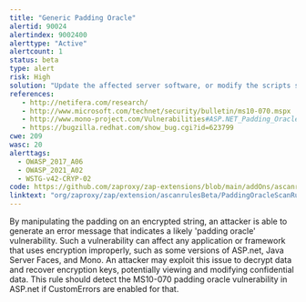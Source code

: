 ```yaml
---
title: "Generic Padding Oracle"
alertid: 90024
alertindex: 9002400
alerttype: "Active"
alertcount: 1
status: beta
type: alert
risk: High
solution: "Update the affected server software, or modify the scripts so that they properly validate encrypted data before attempting decryption."
references:
   - http://netifera.com/research/
   - http://www.microsoft.com/technet/security/bulletin/ms10-070.mspx
   - http://www.mono-project.com/Vulnerabilities#ASP.NET_Padding_Oracle
   - https://bugzilla.redhat.com/show_bug.cgi?id=623799
cwe: 209
wasc: 20
alerttags: 
  - OWASP_2017_A06
  - OWASP_2021_A02
  - WSTG-v42-CRYP-02
code: https://github.com/zaproxy/zap-extensions/blob/main/addOns/ascanrulesBeta/src/main/java/org/zaproxy/zap/extension/ascanrulesBeta/PaddingOracleScanRule.java
linktext: "org/zaproxy/zap/extension/ascanrulesBeta/PaddingOracleScanRule.java"
---
```

By manipulating the padding on an encrypted string, an attacker is able to generate an error message that indicates a likely 'padding oracle' vulnerability. Such a vulnerability can affect any application or framework that uses encryption improperly, such as some versions of ASP.net, Java Server Faces, and Mono. An attacker may exploit this issue to decrypt data and recover encryption keys, potentially viewing and modifying confidential data. This rule should detect the MS10-070 padding oracle vulnerability in ASP.net if CustomErrors are enabled for that.
